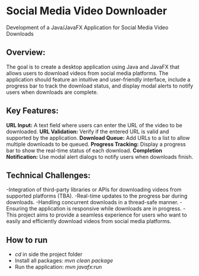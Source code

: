 # Social Media Video Downloader
Development of a Java/JavaFX Application for Social Media Video Downloads

## Overview:

The goal is to create a desktop application using Java and JavaFX that allows users to download videos from social media platforms. The application should feature an intuitive and user-friendly interface, include a progress bar to track the download status, and display modal alerts to notify users when downloads are complete.

## Key Features:

**URL Input:** A text field where users can enter the URL of the video to be downloaded.
**URL Validation:** Verify if the entered URL is valid and supported by the application.
**Download Queue:** Add URLs to a list to allow multiple downloads to be queued.
**Progress Tracking:** Display a progress bar to show the real-time status of each download.
**Completion Notification:** Use modal alert dialogs to notify users when downloads finish.

## Technical Challenges:

-Integration of third-party libraries or APIs for downloading videos from supported platforms (TBA).
-Real-time updates to the progress bar during downloads.
-Handling concurrent downloads in a thread-safe manner.
-Ensuring the application is responsive while downloads are in progress.
-This project aims to provide a seamless experience for users who want to easily and efficiently download videos from social media platforms.

## How to run

- _cd_ in side the project folder
- Install all packages: _mvn clean package_
- Run the application: _mvn javafx:run_
